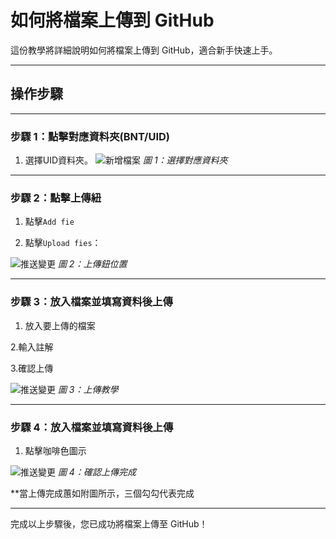 # **如何將檔案上傳到 GitHub**

這份教學將詳細說明如何將檔案上傳到 GitHub，適合新手快速上手。

---

## **操作步驟**

---

### **步驟 1：點擊對應資料夾(BNT/UID)**

1. 選擇UID資料夾。
![新增檔案](https://enengame.github.io/BNT/teach/1.jpg)
*圖 1：選擇對應資料夾*

   
---

### **步驟 2：點擊上傳紐**

1. 點擊`Add fie`

2. 點擊`Upload fies`：

 ![推送變更](https://enengame.github.io/BNT/teach/2.jpg)
   *圖 2：上傳鈕位置*


---


### **步驟 3：放入檔案並填寫資料後上傳**

1. 放入要上傳的檔案

2.輸入註解

3.確認上傳

 ![推送變更](https://enengame.github.io/BNT/teach/3.jpg)
   *圖 3：上傳教學*


   ---

### **步驟 4：放入檔案並填寫資料後上傳**

1. 點擊咖啡色圖示

 ![推送變更](https://enengame.github.io/BNT/teach/4.jpg)
   *圖 4：確認上傳完成*

**當上傳完成蕙如附圖所示，三個勾勾代表完成

---

完成以上步驟後，您已成功將檔案上傳至 GitHub！
